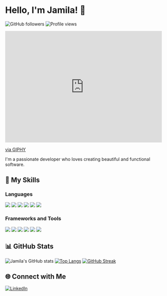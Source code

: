 # Hello, I'm Jamila! 👋

![GitHub followers](https://img.shields.io/github/followers/jamila-az?label=Follow&style=social)
![Profile views](https://komarev.com/ghpvc/?username=jamila-az&color=dracula)

<div style="width:100%;height:0;padding-bottom:71%;position:relative;"><iframe src="https://giphy.com/embed/JqmupuTVZYaQX5s094" width="100%" height="100%" style="position:absolute" frameBorder="0" class="giphy-embed" allowFullScreen></iframe></div><p><a href="https://giphy.com/gifs/Smolverse-smol-smolverse-swol-JqmupuTVZYaQX5s094">via GIPHY</a></p>

I'm a passionate developer who loves creating beautiful and functional software.

## 💖 My Skills
### Languages
<p align="left">
    <img src="https://img.shields.io/badge/Java-ED8B00?style=for-the-badge&logo=java&logoColor=white"/>
    <img src="https://img.shields.io/badge/Python-3776AB?style=for-the-badge&logo=python&logoColor=white"/>
    <img src="https://img.shields.io/badge/JavaScript-F7DF1E?style=for-the-badge&logo=javascript&logoColor=black"/>
    <img src="https://img.shields.io/badge/HTML5-E34F26?style=for-the-badge&logo=html5&logoColor=white"/>
    <img src="https://img.shields.io/badge/CSS3-1572B6?style=for-the-badge&logo=css3&logoColor=white"/>
    <img src="https://img.shields.io/badge/Tailwind_CSS-38B2AC?style=for-the-badge&logo=tailwind-css&logoColor=white"/>
</p>

### Frameworks and Tools
<p align="left">
    <img src="https://img.shields.io/badge/React-20232A?style=for-the-badge&logo=react&logoColor=61DAFB"/>
    <img src="https://img.shields.io/badge/Django-092E20?style=for-the-badge&logo=django&logoColor=white"/>
    <img src="https://img.shields.io/badge/Firebase-FFCA28?style=for-the-badge&logo=firebase&logoColor=black"/>
    <img src="https://img.shields.io/badge/SQL-4479A1?style=for-the-badge&logo=postgresql&logoColor=white"/>
    <img src="https://img.shields.io/badge/MERN-3333FF?style=for-the-badge&logo=mongodb&logoColor=white"/>
    <img src="https://img.shields.io/badge/Jupyter_Notebook-F37626?style=for-the-badge&logo=jupyter&logoColor=white"/>
</p>

## 📊 GitHub Stats
![Jamila's GitHub stats](https://github-readme-stats.vercel.app/api?username=jamila-az&show_icons=true&theme=dracula)
[![Top Langs](https://github-readme-stats.vercel.app/api/top-langs/?username=jamila-az&layout=compact&theme=dracula)](https://github.com/anuraghazra/github-readme-stats)
[![GitHub Streak](http://github-readme-streak-stats.herokuapp.com?user=jamila-az&theme=dracula)](https://git.io/streak-stats)


## 🌐 Connect with Me
[![LinkedIn](https://img.shields.io/badge/-LinkedIn-blue?style=flat&logo=Linkedin&logoColor=white)]([https://www.linkedin.com/in/yourprofile](https://uk.linkedin.com/in/jamila-magamedova))

